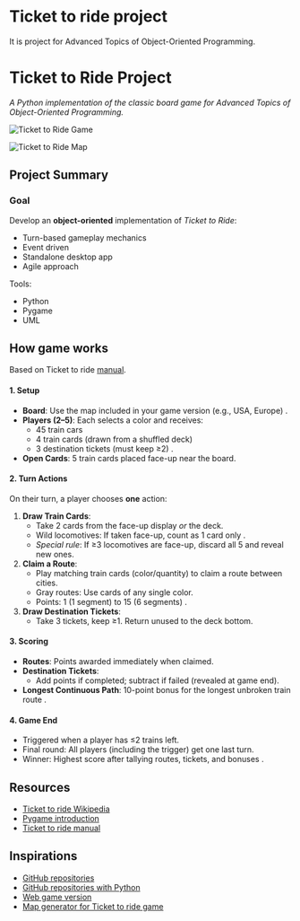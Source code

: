 # **Ticket to ride project**
It is project for Advanced Topics of Object-Oriented Programming. 

# **Ticket to Ride Project**  
*A Python implementation of the classic board game for Advanced Topics of Object-Oriented Programming.*  

![Ticket to Ride Game](https://upload.wikimedia.org/wikipedia/en/9/92/Ticket_to_Ride_Board_Game_Box_EN.jpg)  

![Ticket to Ride Map](https://cdn.arstechnica.net/wp-content/uploads/2019/10/USA.png)
## **Project Summary**  
### **Goal**
Develop an **object-oriented** implementation of *Ticket to Ride*:
- Turn-based gameplay mechanics
- Event driven
- Standalone desktop app
- Agile approach


Tools:
- Python
- Pygame
- UML

## **How game works**  
Based on Ticket to ride [manual](https://ncdn0.daysofwonder.com/tickettoride/fr/img/tt_rules_2015_en.pdf).

#### **1. Setup**  
- **Board**: Use the map included in your game version (e.g., USA, Europe) .  
- **Players (2–5)**: Each selects a color and receives:  
  - 45 train cars  
  - 4 train cards (drawn from a shuffled deck)  
  - 3 destination tickets (must keep ≥2) .  
- **Open Cards**: 5 train cards placed face-up near the board.  

#### **2. Turn Actions**  
On their turn, a player chooses **one** action:  
1. **Draw Train Cards**:  
   - Take 2 cards from the face-up display *or* the deck.  
   - Wild locomotives: If taken face-up, count as 1 card only .  
   - *Special rule*: If ≥3 locomotives are face-up, discard all 5 and reveal new ones.  
2. **Claim a Route**:  
   - Play matching train cards (color/quantity) to claim a route between cities.  
   - Gray routes: Use cards of any single color.  
   - Points: 1 (1 segment) to 15 (6 segments) .  
3. **Draw Destination Tickets**:  
   - Take 3 tickets, keep ≥1. Return unused to the deck bottom.  

#### **3. Scoring**  
- **Routes**: Points awarded immediately when claimed.  
- **Destination Tickets**:  
  - Add points if completed; subtract if failed (revealed at game end).  
- **Longest Continuous Path**: 10-point bonus for the longest unbroken train route .  

#### **4. Game End**  
- Triggered when a player has ≤2 trains left.  
- Final round: All players (including the trigger) get one last turn.  
- Winner: Highest score after tallying routes, tickets, and bonuses .  


## Resources
- [Ticket to ride Wikipedia](https://en.wikipedia.org/wiki/Ticket_to_Ride_(board_game))
- [Pygame introduction](https://www.geeksforgeeks.org/introduction-to-pygame/)
- [Ticket to ride manual](https://ncdn0.daysofwonder.com/tickettoride/fr/img/tt_rules_2015_en.pdf)
## Inspirations
- [GitHub repositories](https://github.com/search?q=ticket+to+ride&type=repositories)
- [GitHub repositories with Python](https://github.com/search?q=ticket+to+ride+language%3APython&type=repositories&p=3&l=Python)
- [Web game version](https://ticket-to-ride.onrender.com/)
- [Map generator for Ticket to ride game](https://github.com/simulatedScience/Ticket-to-Ride_Map-Generator)

